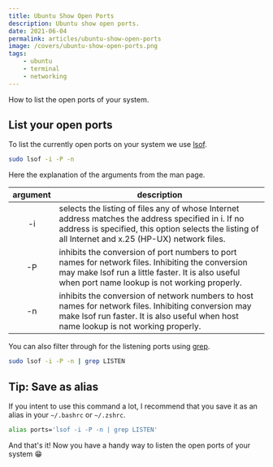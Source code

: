 ```yaml
---
title: Ubuntu Show Open Ports
description: Ubuntu show open ports.
date: 2021-06-04
permalink: articles/ubuntu-show-open-ports
image: /covers/ubuntu-show-open-ports.png
tags: 
    - ubuntu
    - terminal
    - networking
---
```


How to list the open ports of your system.

<!-- more -->

## List your open ports

To list the currently open ports on your system we use [lsof](https://manpages.ubuntu.com/manpages/hirsute/en/man8/lsof.8.html).

```bash
sudo lsof -i -P -n
```

Here the explanation of the arguments from the man page.

| argument | description                                                                                                                                                                                                        |
| :------: | ------------------------------------------------------------------------------------------------------------------------------------------------------------------------------------------------------------------ |
|    -i    | selects the listing of files any of whose Internet address  matches  the  address specified  in  i.  If no address is specified, this option selects the listing of all Internet and x.25 (HP-UX) network files.   |
|    -P    | inhibits  the  conversion  of  port  numbers  to  port  names  for network files. Inhibiting the conversion may make lsof run a little faster.  It is  also  useful when port name lookup is not working properly. |
|    -n    | inhibits the conversion of network numbers  to  host  names  for  network  files. Inhibiting conversion may make lsof run faster.  It is also useful when host name lookup is not working properly.                |

You can also filter through for the listening ports using [grep](https://manpages.ubuntu.com/manpages/groovy/en/man1/grep.1posix.html).

```bash
sudo lsof -i -P -n | grep LISTEN
```

## Tip: Save as alias

If you intent to use this command a lot, I recommend that you save it as an alias in your `~/.bashrc` or `~/.zshrc`.

```bash
alias ports='lsof -i -P -n | grep LISTEN'
```

And that's it! Now you have a handy way to listen the open ports of your system 😁